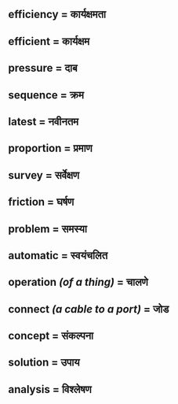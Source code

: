 ## efficiency = कार्यक्षमता

## efficient = कार्यक्षम

## pressure = दाब

## sequence = क्रम

## latest = नवीनतम

## proportion = प्रमाण

## survey = सर्वेक्षण

## friction = घर्षण

## problem = समस्या

## automatic = स्वयंचलित

## operation *(of a thing)* = चालणे

## connect *(a cable to a port)* = जोड

## concept = संकल्पना

## solution = उपाय

## analysis = विश्लेषण

